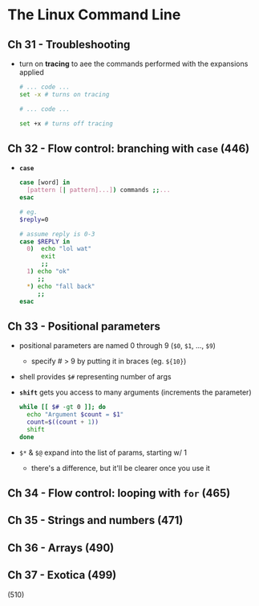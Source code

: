 # The Linux Command Line

## Ch 31 - Troubleshooting

* turn on __tracing__ to aee the commands performed with the expansions applied
  ```bash
  # ... code ...
  set -x # turns on tracing

  # ... code ...

  set +x # turns off tracing
  ```

## Ch 32 - Flow control: branching with `case` (446)

* __`case`__
  ```bash
  case [word] in
    [pattern [| pattern]...]) commands ;;...
  esac

  # eg.
  $reply=0

  # assume reply is 0-3
  case $REPLY in
    0)  echo "lol wat"
        exit
        ;;
    1) echo "ok"
       ;;
    *) echo "fall back"
       ;;
  esac
  ```

## Ch 33 - Positional parameters

* positional parameters are named 0 through 9 (`$0`, `$1`, ..., `$9`)
  - specify # > 9 by putting it in braces (eg. `${10}`)

* shell provides `$#` representing number of args

* __`shift`__ gets you access to many arguments (increments the parameter)
  ```bash
  while [[ $# -gt 0 ]]; do
    echo "Argument $count = $1"
    count=$((count + 1))
    shift
  done
  ```

* `$*` & `$@` expand into the list of params, starting w/ 1
  - there's a difference, but it'll be clearer once you use it

## Ch 34 - Flow control: looping with `for` (465)

## Ch 35 - Strings and numbers (471)

## Ch 36 - Arrays (490)

## Ch 37 - Exotica (499)

(510)
